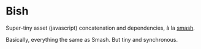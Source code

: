 # Bish

Super-tiny asset (javascript) concatenation and dependencies, &agrave; la [smash](//github.com/mbostock/smash).

Basically, everything the same as Smash. But tiny and synchronous.
